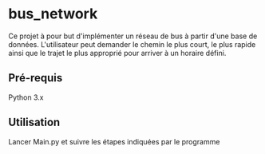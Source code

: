# bus_network

Ce projet à pour but d'implémenter un réseau de bus à partir d'une base de données.
L'utilisateur peut demander le chemin le plus court, le plus rapide ainsi que le trajet le plus approprié pour arriver à un horaire défini.

## Pré-requis

Python 3.x

## Utilisation
Lancer Main.py et suivre les étapes indiquées par le programme
